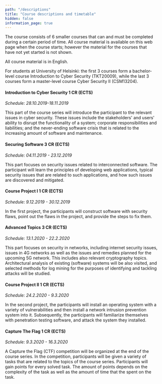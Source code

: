 ```yaml
---
path: "/descriptions"
title: "Course descriptions and timetable"
hidden: false
information_page: true
---
```


The course consists of 6 smaller courses that can and must be completed during
a certain period of time. All course material is available on this web page
when the course starts; however the material for the courses that have not yet
started is not shown.

All course material is in English.

For students at University of Helsinki:
the first 3 courses form a bachelor-level course 
Introduction to Cyber Security (TKT20009), while
the last 3 courses form a master-level course
Cyber Security II (CSM13204).


#### Introduction to Cyber Security 1 CR (ECTS)

_Schedule: 28.10.2019-18.11.2019_

This part of the course series will introduce the participant to the relevant
issues in cyber security. These issues include the stakeholders' and users'
ability to disrupt the functionality of a system; corporate responsibilities
and liabilities; and the never-ending software crisis that is related to the
increasing amount of software and maintenance.

#### Securing Software 3 CR (ECTS)

_Schedule: 04.11.2019 - 23.12.2019_


This part focuses on security issues related to interconnected software. The
participant will learn the principles of developing web applications, typical
security issues that are related to such applications, and how such issues are
discovered and mitigated.

#### Course Project I 1 CR (ECTS)

_Schedule: 9.12.2019 - 30.12.2019_

In the first project, the participants will construct software with security
flaws, point out the flaws in the project, and provide the steps to fix them.

#### Advanced Topics 3 CR (ECTS)

_Schedule: 13.1.2020 - 22.2.2020_

This part focuses on security in networks, including internet security issues,
issues in 4G networks as well as the issues and remedies planned for the
upcoming 5G network. This includes also relevant cryptography topics.
Architectural analysis of existing (software) systems will be also visited, and
selected methods for log mining for the purposes of identifying and tackling
attacks will be studied.

#### Course Project II 1 CR (ECTS)

_Schedule: 24.2.2020 - 9.3.2020_

In the second project, the participants will install an operating system with a
variety of vulnerabilities and then install a network intrusion prevention
system into it. Subsequently, the participants will familiarize themselves with
penetration testing software, and attack the system they installed.

#### Capture The Flag  1 CR (ECTS)

_Schedule: 9.3.2020 - 16.3.2020_

A Capture the Flag (CTF) competition will be organized at the end of the course
series. In the competition, participants will be given a variety of tasks that
are related to the topics of the course series. Participants will gain points
for every solved task. The amount of points depends on the complexity of the
task as well as the amount of time that the spent on the task.
